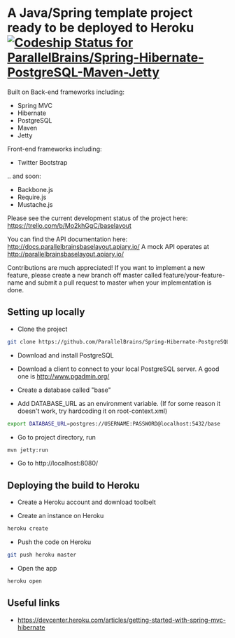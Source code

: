 # A Java/Spring template project ready to be deployed to Heroku [ ![Codeship Status for ParallelBrains/Spring-Hibernate-PostgreSQL-Maven-Jetty](https://www.codeship.io/projects/f951ab10-09ea-0131-64c8-7eb8e86f2980/status?branch=master)](https://www.codeship.io/projects/7451)

Built on Back-end frameworks including:
* Spring MVC 
* Hibernate 
* PostgreSQL
* Maven
* Jetty

Front-end frameworks including:

* Twitter Bootstrap

.. and soon:

* Backbone.js
* Require.js
* Mustache.js

Please see the current development status of the project here: https://trello.com/b/Mo2khGgC/baselayout

You can find the API documentation here: http://docs.parallelbrainsbaselayout.apiary.io/
A mock API operates at http://parallelbrainsbaselayout.apiary.io/ 

Contributions are much appreciated! If you want to implement a new feature, please create a new branch off master called
 feature/your-feature-name and submit a pull request to master when your implementation is done.

## Setting up locally

* Clone the project
```sh
git clone https://github.com/ParallelBrains/Spring-Hibernate-PostgreSQL-Maven-Jetty.git
```
* Download and install PostgreSQL

* Download a client to connect to your local PostgreSQL server. A good one is http://www.pgadmin.org/

* Create a database called "base"

* Add DATABASE_URL as an environment variable. (If for some reason it doesn't work, try hardcoding it on root-context.xml)
```sh
export DATABASE_URL=postgres://USERNAME:PASSWORD@localhost:5432/base
```

* Go to project directory, run
```sh
mvn jetty:run
```

* Go to http://localhost:8080/

## Deploying the build to Heroku

* Create a Heroku account and download toolbelt

*  Create an instance on Heroku
```sh
heroku create
```

* Push the code on Heroku
```sh
git push heroku master
```

* Open the app
```sh
heroku open
```

## Useful links

* https://devcenter.heroku.com/articles/getting-started-with-spring-mvc-hibernate
